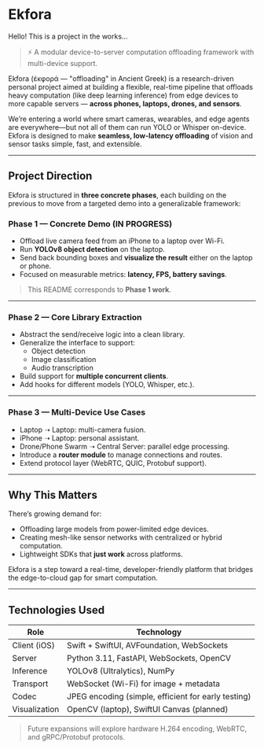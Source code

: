 # Ekfora

Hello! This is a project in the works...

> ⚡ A modular device-to-server computation offloading framework with multi-device support.

Ekfora (ἐκφορά — "offloading" in Ancient Greek) is a research-driven personal project aimed at building a flexible, real-time pipeline that offloads heavy computation (like deep learning inference) from edge devices to more capable servers — **across phones, laptops, drones, and sensors**.

We’re entering a world where smart cameras, wearables, and edge agents are everywhere—but not all of them can run YOLO or Whisper on-device. Ekfora is designed to make **seamless, low-latency offloading** of vision and sensor tasks simple, fast, and extensible.

---

## Project Direction

Ekfora is structured in **three concrete phases**, each building on the previous to move from a targeted demo into a generalizable framework:

### Phase 1 — Concrete Demo (**IN PROGRESS**)
- Offload live camera feed from an iPhone to a laptop over Wi-Fi.
- Run **YOLOv8 object detection** on the laptop.
- Send back bounding boxes and **visualize the result** either on the laptop or phone.
- Focused on measurable metrics: **latency, FPS, battery savings**.

> This README corresponds to **Phase 1 work**.

---

### Phase 2 — Core Library Extraction
- Abstract the send/receive logic into a clean library.
- Generalize the interface to support:
  - Object detection
  - Image classification
  - Audio transcription
- Build support for **multiple concurrent clients**.
- Add hooks for different models (YOLO, Whisper, etc.).

---

### Phase 3 — Multi-Device Use Cases
- Laptop ➝ Laptop: multi-camera fusion.
- iPhone ➝ Laptop: personal assistant.
- Drone/Phone Swarm ➝ Central Server: parallel edge processing.
- Introduce a **router module** to manage connections and routes.
- Extend protocol layer (WebRTC, QUIC, Protobuf support).

---

## Why This Matters

There’s growing demand for:
- Offloading large models from power-limited edge devices.
- Creating mesh-like sensor networks with centralized or hybrid computation.
- Lightweight SDKs that **just work** across platforms.

Ekfora is a step toward a real-time, developer-friendly platform that bridges the edge-to-cloud gap for smart computation.

---

## Technologies Used

| Role | Technology |
|------|------------|
| Client (iOS) | Swift + SwiftUI, AVFoundation, WebSockets |
| Server | Python 3.11, FastAPI, WebSockets, OpenCV |
| Inference | YOLOv8 (Ultralytics), NumPy |
| Transport | WebSocket (Wi-Fi) for image + metadata |
| Codec | JPEG encoding (simple, efficient for early testing) |
| Visualization | OpenCV (laptop), SwiftUI Canvas (planned) |

> Future expansions will explore hardware H.264 encoding, WebRTC, and gRPC/Protobuf protocols.